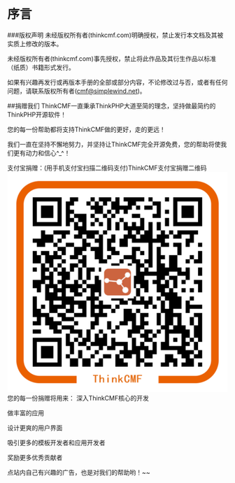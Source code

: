 # 序言
###版权声明
未经版权所有者(thinkcmf.com)明确授权，禁止发行本文档及其被实质上修改的版本。 

未经版权所有者(thinkcmf.com)事先授权，禁止将此作品及其衍生作品以标准（纸质）书籍形式发行。 

如果有兴趣再发行或再版本手册的全部或部分内容，不论修改过与否，或者有任何问题，请联系版权所有者(cmf@simplewind.net)。

##捐赠我们
ThinkCMF一直秉承ThinkPHP大道至简的理念，坚持做最简约的ThinkPHP开源软件！

您的每一份帮助都将支持ThinkCMF做的更好，走的更远！

我们一直在坚持不懈地努力，并坚持让ThinkCMF完全开源免费，您的帮助将使我们更有动力和信心^_^！

支付宝捐赠：(用手机支付宝扫描二维码支付)ThinkCMF支付宝捐赠二维码
![支付宝二维码](images/alipay_qrcode.png)
您的每一份捐赠将用来：
深入ThinkCMF核心的开发

做丰富的应用

设计更爽的用户界面

吸引更多的模板开发者和应用开发者

奖励更多优秀贡献者

点站内自己有兴趣的广告，也是对我们的帮助哟！~~


